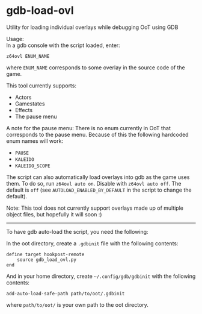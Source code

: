 # gdb-load-ovl
Utility for loading individual overlays while debugging OoT using GDB

Usage:  
In a gdb console with the script loaded, enter:  
```
z64ovl ENUM_NAME
```
where `ENUM_NAME` corresponds to some overlay in the source code of the game.  

This tool currently supports:
- Actors
- Gamestates
- Effects
- The pause menu

A note for the pause menu: There is no enum currently in OoT that corresponds to the pause menu. Because of this the following hardcoded enum names will work:
- `PAUSE`
- `KALEIDO`
- `KALEIDO_SCOPE`

The script can also automatically load overlays into gdb as the game uses them. To do so, run `z64ovl auto on`. Disable with `z64ovl auto off`. The default is `off` (see `AUTOLOAD_ENABLED_BY_DEFAULT` in the script to change the default).

Note: This tool does not currently support overlays made up of multiple object files, but hopefully it will soon :)

***

To have gdb auto-load the script, you need the following:

In the oot directory, create a `.gdbinit` file with the following contents:
```
define target hookpost-remote
    source gdb_load_ovl.py
end
```
And in your home directory, create `~/.config/gdb/gdbinit` with the following contents:
```
add-auto-load-safe-path path/to/oot/.gdbinit
```
where `path/to/oot/` is your own path to the oot directory.
